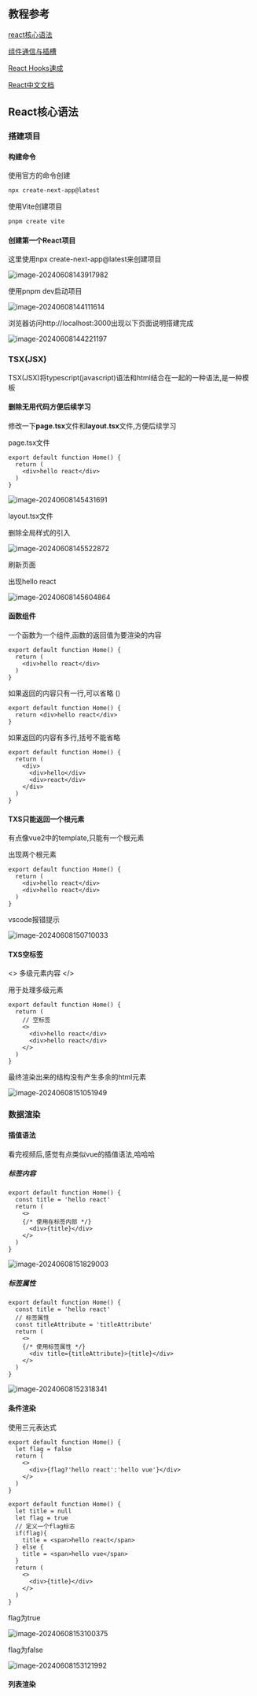 ## 教程参考

[react核心语法](https://www.bilibili.com/video/BV1pF411m7wV/?share_source=copy_web&vd_source=3acabbfb34a5a857a28e70904c4ac854)

[组件通信与插槽](https://www.bilibili.com/video/BV1xM41197cZ/?share_source=copy_web&vd_source=3acabbfb34a5a857a28e70904c4ac854)

[React Hooks速成](https://www.bilibili.com/video/BV1kc411D7F9/?share_source=copy_web&vd_source=3acabbfb34a5a857a28e70904c4ac854)

[React中文文档](https://zh-hans.react.dev/)

## React核心语法

### 搭建项目

#### 构建命令

使用官方的命令创建

```bash
npx create-next-app@latest
```

使用Vite创建项目

```bash
pnpm create vite
```

#### 创建第一个React项目

这里使用npx create-next-app@latest来创建项目

![image-20240608143917982](https://bing-wu-doc-1318477772.cos.ap-nanjing.myqcloud.com/typora/image-20240608143917982.png?imageSlim)

使用pnpm dev启动项目

![image-20240608144111614](https://bing-wu-doc-1318477772.cos.ap-nanjing.myqcloud.com/typora/image-20240608144111614.png?imageSlim)

浏览器访问http://localhost:3000出现以下页面说明搭建完成

![image-20240608144221197](https://bing-wu-doc-1318477772.cos.ap-nanjing.myqcloud.com/typora/image-20240608144221197.png?imageSlim)

### TSX(JSX)

TSX(JSX)将typescript(javascript)语法和html结合在一起的一种语法,是一种模板

#### 删除无用代码方便后续学习

修改一下**page.tsx**文件和**layout.tsx**文件,方便后续学习

page.tsx文件

```tsx
export default function Home() {
  return (
    <div>hello react</div>
  )
}
```

![image-20240608145431691](https://bing-wu-doc-1318477772.cos.ap-nanjing.myqcloud.com/typora/image-20240608145431691.png?imageSlim)

layout.tsx文件

删除全局样式的引入

![image-20240608145522872](https://bing-wu-doc-1318477772.cos.ap-nanjing.myqcloud.com/typora/image-20240608145522872.png?imageSlim)

刷新页面

出现hello react

![image-20240608145604864](https://bing-wu-doc-1318477772.cos.ap-nanjing.myqcloud.com/typora/image-20240608145604864.png?imageSlim)

#### 函数组件

一个函数为一个组件,函数的返回值为要渲染的内容

```tsx
export default function Home() {
  return (
    <div>hello react</div>
  )
}
```

如果返回的内容只有一行,可以省略 ()

```tsx
export default function Home() {
  return <div>hello react</div>
}
```

如果返回的内容有多行,括号不能省略

```tsx
export default function Home() {
  return (
    <div>
      <div>hello</div>
      <div>react</div>
    </div>
  )
}
```

#### TXS只能返回一个根元素

有点像vue2中的template,只能有一个根元素

出现两个根元素

```tsx
export default function Home() {
  return (
    <div>hello react</div>
    <div>hello react</div>
  )
}
```

vscode报错提示

![image-20240608150710033](https://bing-wu-doc-1318477772.cos.ap-nanjing.myqcloud.com/typora/image-20240608150710033.png?imageSlim)

#### TXS空标签

<> 多级元素内容 </>

用于处理多级元素

```tsx
export default function Home() {
  return (
    // 空标签
    <>
      <div>hello react</div>
      <div>hello react</div>
    </>
  )
}
```

最终渲染出来的结构没有产生多余的html元素

![image-20240608151051949](https://bing-wu-doc-1318477772.cos.ap-nanjing.myqcloud.com/typora/image-20240608151051949.png?imageSlim)

### 数据渲染

#### 插值语法

看完视频后,感觉有点类似vue的插值语法,哈哈哈

##### 标签内容

```tsx
export default function Home() {
  const title = 'hello react'
  return (
    <>
    {/* 使用在标签内部 */}
      <div>{title}</div>
    </>
  )
}
```

![image-20240608151829003](https://bing-wu-doc-1318477772.cos.ap-nanjing.myqcloud.com/typora/image-20240608151829003.png?imageSlim)

##### 标签属性

```tsx
export default function Home() {
  const title = 'hello react'
  // 标签属性
  const titleAttribute = 'titleAttribute'
  return (
    <>
    {/* 使用标签属性 */}
      <div title={titleAttribute}>{title}</div>
    </>
  )
}
```

![image-20240608152318341](https://bing-wu-doc-1318477772.cos.ap-nanjing.myqcloud.com/typora/image-20240608152318341.png?imageSlim)

#### 条件渲染

使用三元表达式

```tsx
export default function Home() {
  let flag = false
  return (
    <>
      <div>{flag?'hello react':'hello vue'}</div>
    </>
  )
}
```



```tsx
export default function Home() {
  let title = null
  let flag = true
  // 定义一个flag标志
  if(flag){
    title = <span>hello react</span>
  } else {
    title = <span>hello vue</span>
  }
  return (
    <>
      <div>{title}</div>
    </>
  )
}
```

flag为true

![image-20240608153100375](https://bing-wu-doc-1318477772.cos.ap-nanjing.myqcloud.com/typora/image-20240608153100375.png?imageSlim)

flag为false

![image-20240608153121992](https://bing-wu-doc-1318477772.cos.ap-nanjing.myqcloud.com/typora/image-20240608153121992.png?imageSlim)

#### 列表渲染

